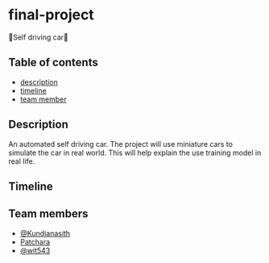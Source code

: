# final-project

 :car:Self driving car:car:
## Table of contents
- [description](#description)
- [timeline](#timeline)
- [team member](#team-member)
## Description
  An automated self driving car. The project will use miniature cars to simulate the car in real world. This will help explain the use training model in real life. 
  
  
## Timeline
 

## Team members

- [@Kundjanasith](https://github.com/Kundjanasith)
- [Patchara]()
- [@wit543](https://github.com/wit543)
